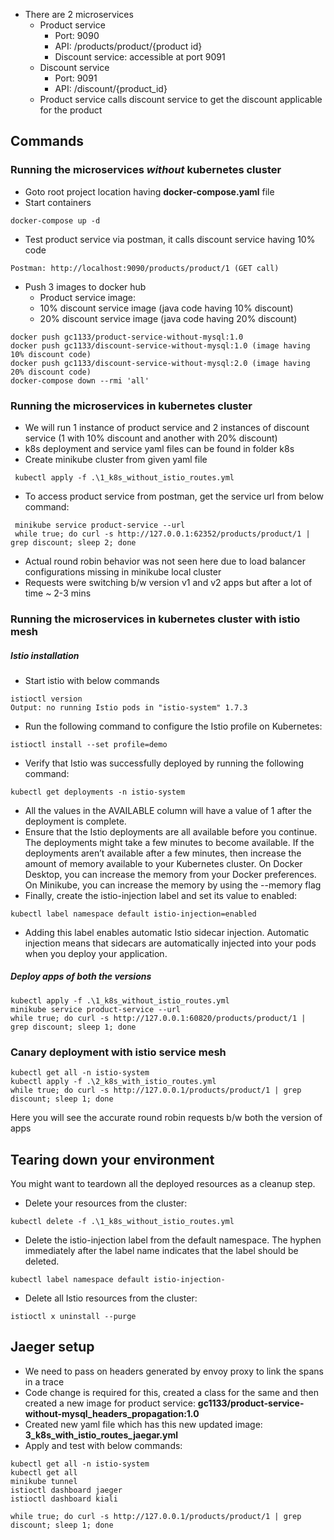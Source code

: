 
* There are 2 microservices
  * Product service
    * Port: 9090
    * API: /products/product/{product id}
    * Discount service: accessible at port 9091
  * Discount service
    * Port: 9091
    * API: /discount/{product_id}
  * Product service calls discount service to get the discount applicable for the product

## Commands 
### Running the microservices ***without*** kubernetes cluster
* Goto root project location having **docker-compose.yaml** file
* Start containers
```
docker-compose up -d
```
* Test product service via postman, it calls discount service having 10% code
```
Postman: http://localhost:9090/products/product/1 (GET call)
```
* Push 3 images to docker hub
  * Product service image: 
  * 10% discount service image (java code having 10% discount)
  * 20% discount service image (java code having 20% discount)
```
docker push gc1133/product-service-without-mysql:1.0 
docker push gc1133/discount-service-without-mysql:1.0 (image having 10% discount code)
docker push gc1133/discount-service-without-mysql:2.0 (image having 20% discount code)
docker-compose down --rmi 'all'
```

### Running the microservices in kubernetes cluster
* We will run 1 instance of product service and 2 instances of discount service (1 with 10% discount and another with 20% discount)
* k8s deployment and service yaml files can be found in folder k8s
* Create minikube cluster from given yaml file
```
 kubectl apply -f .\1_k8s_without_istio_routes.yml
```
* To access product service from postman, get the service url from below command:
```
 minikube service product-service --url
 while true; do curl -s http://127.0.0.1:62352/products/product/1 | grep discount; sleep 2; done
```
* Actual round robin behavior was not seen here due to load balancer configurations missing in minikube local cluster
* Requests were switching b/w version v1 and v2 apps but after a lot of time ~ 2-3 mins

### Running the microservices in kubernetes cluster with istio mesh

##### Istio installation
* Start istio with below commands
```
istioctl version
Output: no running Istio pods in "istio-system" 1.7.3
```

* Run the following command to configure the Istio profile on Kubernetes:
```
istioctl install --set profile=demo
```
* Verify that Istio was successfully deployed by running the following command:
```
kubectl get deployments -n istio-system
```
* All the values in the AVAILABLE column will have a value of 1 after the deployment is complete.
* Ensure that the Istio deployments are all available before you continue. The deployments might take a few minutes to become available. If the deployments aren’t available after a few minutes, then increase the amount of memory available to your Kubernetes cluster. On Docker Desktop, you can increase the memory from your Docker preferences. On Minikube, you can increase the memory by using the --memory flag
* Finally, create the istio-injection label and set its value to enabled:
```
kubectl label namespace default istio-injection=enabled
```
* Adding this label enables automatic Istio sidecar injection. Automatic injection means that sidecars are automatically injected into your pods when you deploy your application.

##### Deploy apps of both the versions
```
kubectl apply -f .\1_k8s_without_istio_routes.yml
minikube service product-service --url
while true; do curl -s http://127.0.0.1:60820/products/product/1 | grep discount; sleep 1; done
```
### Canary deployment with istio service mesh
```
kubectl get all -n istio-system
kubectl apply -f .\2_k8s_with_istio_routes.yml
while true; do curl -s http://127.0.0.1/products/product/1 | grep discount; sleep 1; done
```
Here you will see the accurate round robin requests b/w both the version of apps

## Tearing down your environment
You might want to teardown all the deployed resources as a cleanup step.

* Delete your resources from the cluster:
```
kubectl delete -f .\1_k8s_without_istio_routes.yml
```
* Delete the istio-injection label from the default namespace. The hyphen immediately after the label name indicates that the label should be deleted.
```
kubectl label namespace default istio-injection-
```
* Delete all Istio resources from the cluster:
```
istioctl x uninstall --purge
```
## Jaeger setup
* We need to pass on headers generated by envoy proxy to link the spans in a trace
* Code change is required for this, created a class for the same and then created a new image for product service: **gc1133/product-service-without-mysql_headers_propagation:1.0**
* Created new yaml file which has this new updated image: **3_k8s_with_istio_routes_jaegar.yml**
* Apply and test with below commands:
```
kubectl get all -n istio-system
kubectl get all
minikube tunnel
istioctl dashboard jaeger
istioctl dashboard kiali

while true; do curl -s http://127.0.0.1/products/product/1 | grep discount; sleep 1; done
```
